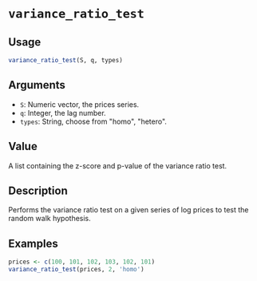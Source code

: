 
# `variance_ratio_test`

## Usage
```r
variance_ratio_test(S, q, types)
```

## Arguments
- `S`: Numeric vector, the prices series.
- `q`: Integer, the lag number.
- `types`: String, choose from "homo", "hetero".

## Value
A list containing the z-score and p-value of the variance ratio test.

## Description
Performs the variance ratio test on a given series of log prices to test the random walk hypothesis.

## Examples
```r
prices <- c(100, 101, 102, 103, 102, 101)
variance_ratio_test(prices, 2, 'homo')
```
